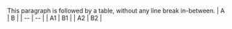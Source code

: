 This paragraph is followed by a table, without any line break in-between.
| A | B |
| -- | -- |
| A1 | B1 |
| A2 | B2 |
